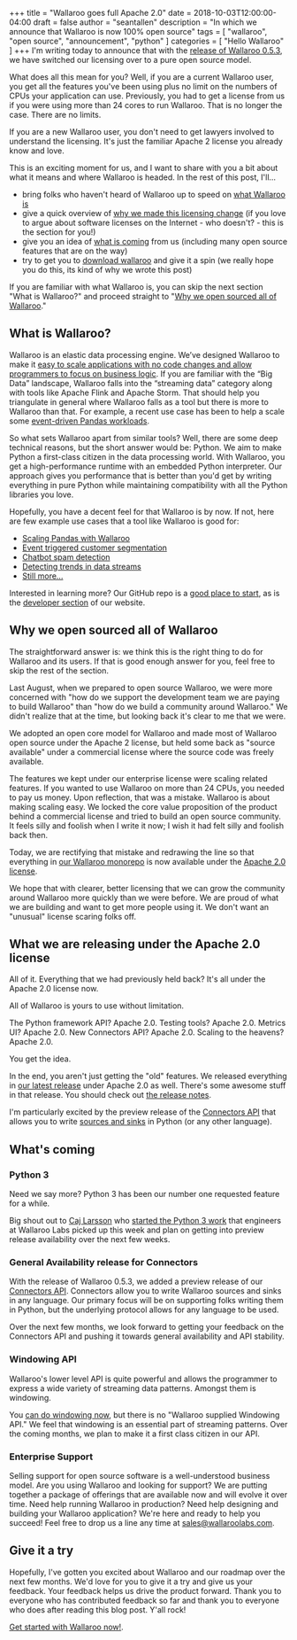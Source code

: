 +++
title = "Wallaroo goes full Apache 2.0"
date = 2018-10-03T12:00:00-04:00
draft = false
author = "seantallen"
description = "In which we announce that Wallaroo is now 100% open source"
tags = [
    "wallaroo",
    "open source",
    "announcement",
    "python"
]
categories = [
    "Hello Wallaroo"
]
+++
I'm writing today to announce that with the [release of Wallaroo 0.5.3](https://github.com/WallarooLabs/wallaroo/releases/tag/0.5.3), we have switched our licensing over to a pure open source model. 

What does all this mean for you? Well, if you are a current Wallaroo user, you get all the features you've been using plus no limit on the numbers of CPUs your application can use. Previously, you had to get a license from us if you were using more than 24 cores to run Wallaroo. That is no longer the case. There are no limits. 

If you are a new Wallaroo user, you don't need to get lawyers involved to understand the licensing. It's just the familiar Apache 2 license you already know and love.  

This is an exciting moment for us, and I want to share with you a bit about what it means and where Wallaroo is headed. In the rest of this post, I'll...

- bring folks who haven't heard of Wallaroo up to speed on [what Wallaroo is](#what-is-wallaroo)
- give a quick overview of [why we made this licensing change](#why-we-open-sourced-all-of-wallaroo) (if you love to argue about software licenses on the Internet - who doesn't? - this is the section for you!)
- give you an idea of [what is coming](#what-s-coming) from us (including many open source features that are on the way)
- try to get you to [download wallaroo](#give-it-a-try) and give it a spin (we really hope you do this, its kind of why we wrote this post)

If you are familiar with what Wallaroo is, you can skip the next section "What is Wallaroo?" and proceed straight to "[Why we open sourced all of Wallaroo](#why-we-open-sourced-all-of-wallaroo)."

## What is Wallaroo?

Wallaroo is an elastic data processing engine. We’ve designed Wallaroo to make it [easy to scale applications with no code changes and allow programmers to focus on business logic](https://vimeo.com/270509076). If you are familiar with the “Big Data” landscape, Wallaroo falls into the “streaming data” category along with tools like Apache Flink and Apache Storm. That should help you triangulate in general where Wallaroo falls as a tool but there is more to Wallaroo than that. For example, a recent use case has been to help a scale some [event-driven Pandas workloads](https://blog.wallaroolabs.com/2018/09/make-python-pandas-go-fast/).

So what sets Wallaroo apart from similar tools? Well, there are some deep technical reasons, but the short answer would be: Python. We aim to make Python a first-class citizen in the data processing world. With Wallaroo, you get a high-performance runtime with an embedded Python interpreter. Our approach gives you performance that is better than you'd get by writing everything in pure Python while maintaining compatibility with all the Python libraries you love.

Hopefully, you have a decent feel for that Wallaroo is by now. If not, here are few example use cases that a tool like Wallaroo is good for:

- [Scaling Pandas with Wallaroo](https://blog.wallaroolabs.com/2018/09/make-python-pandas-go-fast/)
- [Event triggered customer segmentation](https://blog.wallaroolabs.com/2018/07/event-triggered-customer-segmentation/)
- [Chatbot spam detection](https://blog.wallaroolabs.com/2018/07/detecting-spam-as-it-happens-getting-erlang-and-python-working-together-with-wallaroo/)
- [Detecting trends in data streams](https://blog.wallaroolabs.com/2018/06/stream-processing-trending-hashtags-and-wallaroo/)
- [Still more...](https://blog.wallaroolabs.com/categories/wallaroo-in-action/)

Interested in learning more? Our GitHub repo is a [good place to start](https://github.com/wallaroolabs/wallaroo), as is the [developer section](https://www.wallaroolabs.com/developers/) of our website.

## Why we open sourced all of Wallaroo

The straightforward answer is: we think this is the right thing to do for Wallaroo and its users. If that is good enough answer for you, feel free to skip the rest of the section.

Last August, when we prepared to open source Wallaroo, we were more concerned with "how do we support the development team we are paying to build Wallaroo" than "how do we build a community around Wallaroo." We didn't realize that at the time, but looking back it's clear to me that we were.

We adopted an open core model for Wallaroo and made most of Wallaroo open source under the Apache 2 license, but held some back as "source available" under a commercial license where the source code was freely available.

The features we kept under our enterprise license were scaling related features. If you wanted to use Wallaroo on more than 24 CPUs, you needed to pay us money. Upon reflection, that was a mistake. Wallaroo is about making scaling easy. We locked the core value proposition of the product behind a commercial license and tried to build an open source community. It feels silly and foolish when I write it now; I wish it had felt silly and foolish back then. 

Today, we are rectifying that mistake and redrawing the line so that everything in [our Wallaroo monorepo](https://github.com/wallaroolabs/wallaroo) is now available under the [Apache 2.0 license](https://github.com/WallarooLabs/wallaroo/blob/f99792dc5072a4606207dbd2de2bcdb18e9ba546/LICENSE).

We hope that with clearer, better licensing that we can grow the community around Wallaroo more quickly than we were before. We are proud of what we are building and want to get more people using it. We don't want an "unusual" license scaring folks off.

## What we are releasing under the Apache 2.0 license

All of it. Everything that we had previously held back? It's all under the Apache 2.0 license now. 

All of Wallaroo is yours to use without limitation. 

The Python framework API? Apache 2.0.
Testing tools? Apache 2.0.
Metrics UI? Apache 2.0.
New Connectors API? Apache 2.0.
Scaling to the heavens? Apache 2.0.

You get the idea.

In the end, you aren't just getting the "old" features. We released everything in [our latest release](https://github.com/WallarooLabs/wallaroo/releases/tag/0.5.3) under Apache 2.0 as well. There's some awesome stuff in that release. You should check out [the release notes](https://github.com/WallarooLabs/wallaroo/releases/tag/0.5.3).

I'm particularly excited by the preview release of the [Connectors API](https://docs.wallaroolabs.com/book/python/using-connectors.html) that allows you to write [sources and sinks](https://docs.wallaroolabs.com/book/core-concepts/core-concepts.html) in Python (or any other language). 

## What's coming

### Python 3

Need we say more? Python 3 has been our number one requested feature for a while. 

Big shout out to [Caj Larsson](https://github.com/caj-larsson) who [started the Python 3 work](https://github.com/WallarooLabs/wallaroo/pull/2354) that engineers at Wallaroo Labs picked up this week and plan on getting into preview release availability over the next few weeks. 

### General Availability release for Connectors

With the release of Wallaroo 0.5.3, we added a preview release of our [Connectors API](https://docs.wallaroolabs.com/book/python/using-connectors.html). Connectors allow you to write Wallaroo sources and sinks in any language. Our primary focus will be on supporting folks writing them in Python, but the underlying protocol allows for any language to be used. 

Over the next few months, we look forward to getting your feedback on the Connectors API and pushing it towards general availability and API stability.

### Windowing API

Wallaroo's lower level API is quite powerful and allows the programmer to express a wide variety of streaming data patterns. Amongst them is windowing.

You [can do windowing now](https://blog.wallaroolabs.com/2018/06/implementing-time-windowing-in-an-evented-streaming-system/), but there is no "Wallaroo supplied Windowing API." We feel that windowing is an essential part of streaming patterns. Over the coming months, we plan to make it a first class citizen in our API.

### Enterprise Support

Selling support for open source software is a well-understood business model. Are you using Wallaroo and looking for support? We are putting together a package of offerings that are available now and will evolve it over time. Need help running Wallaroo in production? Need help designing and building your Wallaroo application? We're here and ready to help you succeed! Feel free to drop us a line any time at [sales@wallaroolabs.com](mailto:sales@wallaroolabs.com).

## Give it a try

Hopefully, I've gotten you excited about Wallaroo and our roadmap over the next few months. We'd love for you to give it a try and give us your feedback. Your feedback helps us drive the product forward. Thank you to everyone who has contributed feedback so far and thank you to everyone who does after reading this blog post. Y'all rock!

[Get started with Wallaroo now!](https://docs.wallaroolabs.com/book/getting-started/choosing-an-installation-option.html).
